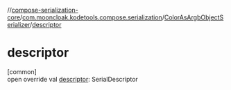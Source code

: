 //[compose-serialization-core](../../../index.md)/[com.mooncloak.kodetools.compose.serialization](../index.md)/[ColorAsArgbObjectSerializer](index.md)/[descriptor](descriptor.md)

# descriptor

[common]\
open override val [descriptor](descriptor.md): SerialDescriptor

